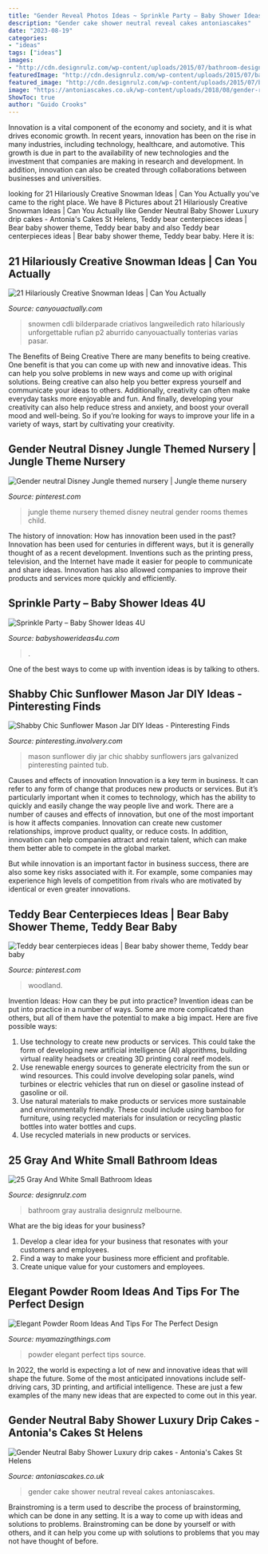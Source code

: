 ```yaml
---
title: "Gender Reveal Photos Ideas ~ Sprinkle Party – Baby Shower Ideas 4u"
description: "Gender cake shower neutral reveal cakes antoniascakes"
date: "2023-08-19"
categories:
- "ideas"
tags: ["ideas"]
images:
- "http://cdn.designrulz.com/wp-content/uploads/2015/07/bathroom-designrulz-31.jpg"
featuredImage: "http://cdn.designrulz.com/wp-content/uploads/2015/07/bathroom-designrulz-31.jpg"
featured_image: "http://cdn.designrulz.com/wp-content/uploads/2015/07/bathroom-designrulz-31.jpg"
image: "https://antoniascakes.co.uk/wp-content/uploads/2018/08/gender-reveal-cake-615x985.jpg"
ShowToc: true
author: "Guido Crooks"
---
```



Innovation is a vital component of the economy and society, and it is what drives economic growth. In recent years, innovation has been on the rise in many industries, including technology, healthcare, and automotive. This growth is due in part to the availability of new technologies and the investment that companies are making in research and development. In addition, innovation can also be created through collaborations between businesses and universities.

	

		
looking for 21 Hilariously Creative Snowman Ideas | Can You Actually you've came to the right place. We have 8 Pictures about 21 Hilariously Creative Snowman Ideas | Can You Actually like Gender Neutral Baby Shower Luxury drip cakes - Antonia&#039;s Cakes St Helens, Teddy bear centerpieces ideas | Bear baby shower theme, Teddy bear baby and also Teddy bear centerpieces ideas | Bear baby shower theme, Teddy bear baby. Here it is:
		
    
## 21 Hilariously Creative Snowman Ideas | Can You Actually

<img loading=lazy src="https://canyouactually.com/wp-content/uploads/16-171.jpg" onerror="this.onerror=null;this.src='https://tse4.mm.bing.net/th?id=OIP.221XTpmcusN-XvZs4uVtDAHaJ4&amp;pid=15.1';" alt="21 Hilariously Creative Snowman Ideas | Can You Actually">

_Source: canyouactually.com_

>snowmen cdli bilderparade criativos langweiledich rato hilariously unforgettable rufian p2 aburrido canyouactually tonterias varias pasar. 

	

The Benefits of Being Creative
There are many benefits to being creative. One benefit is that you can come up with new and innovative ideas. This can help you solve problems in new ways and come up with original solutions. Being creative can also help you better express yourself and communicate your ideas to others. Additionally, creativity can often make everyday tasks more enjoyable and fun. And finally, developing your creativity can also help reduce stress and anxiety, and boost your overall mood and well-being. So if you’re looking for ways to improve your life in a variety of ways, start by cultivating your creativity.

    
## Gender Neutral Disney Jungle Themed Nursery | Jungle Theme Nursery

<img loading=lazy src="https://i.pinimg.com/736x/c3/1d/d6/c31dd67bd1800aae5c0175ad550d9f79.jpg" onerror="this.onerror=null;this.src='https://tse1.mm.bing.net/th?id=OIP.2a2AnZ-wQ36xrpY-83NIFgHaJ3&amp;pid=15.1';" alt="Gender neutral Disney Jungle themed nursery | Jungle theme nursery">

_Source: pinterest.com_

>jungle theme nursery themed disney neutral gender rooms themes child. 

	

The history of innovation: How has innovation been used in the past?
Innovation has been used for centuries in different ways, but it is generally thought of as a recent development. Inventions such as the printing press, television, and the Internet have made it easier for people to communicate and share ideas. Innovation has also allowed companies to improve their products and services more quickly and efficiently.

    
## Sprinkle Party – Baby Shower Ideas 4U

<img loading=lazy src="https://babyshowerideas4u.com/wp-content/uploads/2014/02/Baby-Sprinkle-Party.jpg" onerror="this.onerror=null;this.src='https://tse3.mm.bing.net/th?id=OIP.we23DYlOavcQUb_hQciecAHaLZ&amp;pid=15.1';" alt="Sprinkle Party – Baby Shower Ideas 4U">

_Source: babyshowerideas4u.com_

>. 

	

One of the best ways to come up with invention ideas is by talking to others.

    
## Shabby Chic Sunflower Mason Jar DIY Ideas - Pinteresting Finds

<img loading=lazy src="http://pinteresting.involvery.com/wp-content/uploads/sites/15/2016/10/1252_1883327114-1.jpg" onerror="this.onerror=null;this.src='https://tse4.mm.bing.net/th?id=OIP.NxW3_bwmxfJ-dcpv73NjegHaNK&amp;pid=15.1';" alt="Shabby Chic Sunflower Mason Jar DIY Ideas - Pinteresting Finds">

_Source: pinteresting.involvery.com_

>mason sunflower diy jar chic shabby sunflowers jars galvanized pinteresting painted tub. 

	

Causes and effects of innovation
Innovation is a key term in business. It can refer to any form of change that produces new products or services. But it’s particularly important when it comes to technology, which has the ability to quickly and easily change the way people live and work.
There are a number of causes and effects of innovation, but one of the most important is how it affects companies. Innovation can create new customer relationships, improve product quality, or reduce costs. In addition, innovation can help companies attract and retain talent, which can make them better able to compete in the global market.

But while innovation is an important factor in business success, there are also some key risks associated with it. For example, some companies may experience high levels of competition from rivals who are motivated by identical or even greater innovations.

    
## Teddy Bear Centerpieces Ideas | Bear Baby Shower Theme, Teddy Bear Baby

<img loading=lazy src="https://i.pinimg.com/736x/ef/94/b6/ef94b6330c5e4b0ab6125fe8ef07201e.jpg" onerror="this.onerror=null;this.src='https://tse4.mm.bing.net/th?id=OIP.oD4hhcaJMMzrCFMuLRHqfwHaJ3&amp;pid=15.1';" alt="Teddy bear centerpieces ideas | Bear baby shower theme, Teddy bear baby">

_Source: pinterest.com_

>woodland. 

	

Invention Ideas: How can they be put into practice?
Invention ideas can be put into practice in a number of ways. Some are more complicated than others, but all of them have the potential to make a big impact. Here are five possible ways: 
1. Use technology to create new products or services. This could take the form of developing new artificial intelligence (AI) algorithms, building virtual reality headsets or creating 3D printing coral reef models.
2. Use renewable energy sources to generate electricity from the sun or wind resources. This could involve developing solar panels, wind turbines or electric vehicles that run on diesel or gasoline instead of gasoline or oil. 
3. Use natural materials to make products or services more sustainable and environmentally friendly. These could include using bamboo for furniture, using recycled materials for insulation or recycling plastic bottles into water bottles and cups. 
4. Use recycled materials in new products or services.

    
## 25 Gray And White Small Bathroom Ideas

<img loading=lazy src="http://cdn.designrulz.com/wp-content/uploads/2015/07/bathroom-designrulz-31.jpg" onerror="this.onerror=null;this.src='https://tse4.mm.bing.net/th?id=OIP.rUFZsrsYrVYrddSxdBkwgQHaLH&amp;pid=15.1';" alt="25 Gray And White Small Bathroom Ideas">

_Source: designrulz.com_

>bathroom gray australia designrulz melbourne. 

	

What are the big ideas for your business?
1. Develop a clear idea for your business that resonates with your customers and employees.
2. Find a way to make your business more efficient and profitable.
3. Create unique value for your customers and employees.

    
## Elegant Powder Room Ideas And Tips For The Perfect Design

<img loading=lazy src="http://myamazingthings.com/wp-content/uploads/2017/10/powder-room-3-.jpg" onerror="this.onerror=null;this.src='https://tse1.mm.bing.net/th?id=OIP.GeoB7LDJx8mRkSKZQQefpAHaLH&amp;pid=15.1';" alt="Elegant Powder Room Ideas And Tips For The Perfect Design">

_Source: myamazingthings.com_

>powder elegant perfect tips source. 

	

In 2022, the world is expecting a lot of new and innovative ideas that will shape the future. Some of the most anticipated innovations include self-driving cars, 3D printing, and artificial intelligence. These are just a few examples of the many new ideas that are expected to come out in this year.

    
## Gender Neutral Baby Shower Luxury Drip Cakes - Antonia&#039;s Cakes St Helens

<img loading=lazy src="https://antoniascakes.co.uk/wp-content/uploads/2018/08/gender-reveal-cake-615x985.jpg" onerror="this.onerror=null;this.src='https://tse1.mm.bing.net/th?id=OIP.sR2NBRSWtxdqMYCORsvuRwHaL3&amp;pid=15.1';" alt="Gender Neutral Baby Shower Luxury drip cakes - Antonia&#039;s Cakes St Helens">

_Source: antoniascakes.co.uk_

>gender cake shower neutral reveal cakes antoniascakes. 

	

Brainstroming is a term used to describe the process of brainstorming, which can be done in any setting. It is a way to come up with ideas and solutions to problems. Brainstroming can be done by yourself or with others, and it can help you come up with solutions to problems that you may not have thought of before.

